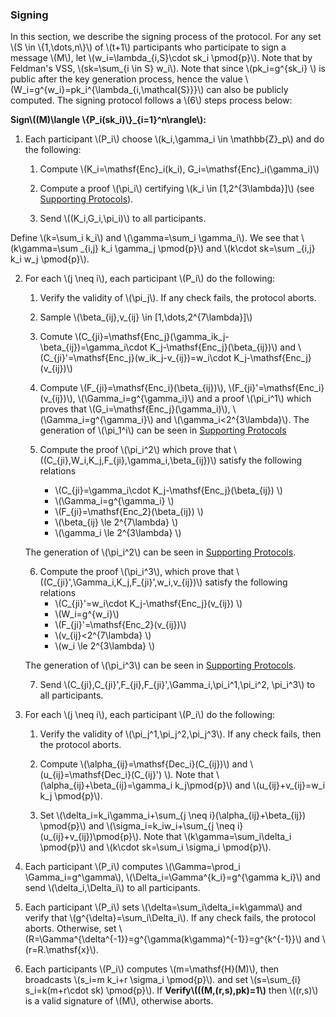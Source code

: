 ### Signing

In this section, we describe the signing process of the protocol. For any set \\(S \in \\{1,\dots,n\\}\\) of \\(t+1\\) participants who participate to sign a message \\(M\\), let \\(w_i=\lambda_{i,S}\cdot sk_i \pmod{p}\\). Note that by Feldman's VSS, \\(sk=\sum_{i \in S} w_i\\). Note that since \\(pk_i=g^{sk_i} \\) is public after the key generation process, hence the value \\(W_i=g^{w_i}=pk_i^{\lambda_{i,\mathcal{S}}}\\) can also be publicly computed. The signing protocol follows a  \\(6\\) steps process below:

**Sign\\((M)\langle \\{P_i(sk_i)\\}_{i=1}^n\rangle\\):** 

1. Each participant \\(P_i\\) choose \\(k_i,\gamma_i \in \mathbb{Z}_p\\) and do the following:

    1. Compute \\(K_i=\mathsf{Enc}_i(k_i), G_i=\mathsf{Enc}_i(\gamma_i)\\) 

    2. Compute a proof \\(\pi_i\\) certifying \\(k_i \in [1,2^{3\lambda}]\\) (see [Supporting Protocols](./supporting-algorithms.md)).

    3. Send \\((K_i,G_i,\pi_i)\\) to all participants. 
 
 Define \\(k=\sum_i k_i\\) and \\(\gamma=\sum_i \gamma_i\\). We see that 
\\(k\gamma=\sum _{i,j} k_i \gamma_j \pmod{p}\\) and \\(k\cdot sk=\sum _{i,j} k_i w_j \pmod{p}\\).

2. For each \\(j \neq i\\), each participant \\(P_i\\) do the following:

    1. Verify the validity of \\(\pi_j\\). If any check fails, the protocol aborts.

    2. Sample \\(\beta_{ij},v_{ij} \in [1,\dots,2^{7\lambda}]\\)

    3. Comute \\(C_{ji}=\mathsf{Enc_j}(\gamma_ik_j-\beta_{ij})=\gamma_i\cdot K_j-\mathsf{Enc_j}(\beta_{ij})\\) and \\(C_{ji}'=\mathsf{Enc_j}(w_ik_j-v_{ij})=w_i\cdot K_j-\mathsf{Enc_j}(v_{ij})\\)

    4. Compute \\(F_{ji}=\mathsf{Enc_i}(\beta_{ij})\\), \\(F_{ji}'=\mathsf{Enc_i}(v_{ij})\\), \\(\Gamma_i=g^{\gamma_i}\\) and a proof \\(\pi_i^1\\) which proves that \\(G_i=\mathsf{Enc_j}(\gamma_i)\\), \\(\Gamma_i=g^{\gamma_i}\\) and \\(\gamma_i<2^{3\lambda}\\).  The generation of \\(\pi_1^i\\) can be seen in [Supporting Protocols](./supporting-algorithms.md)

    5. Compute the proof \\(\pi_i^2\\) which prove that \\((C_{ji},W_i,K_j,F_{ji},\gamma_i,\beta_{ij})\\) satisfy the following relations
    
   
        - \\(C_{ji}=\gamma_i\cdot K_j-\mathsf{Enc_j}(\beta_{ij}) \\)
        - \\(\Gamma_i=g^{\gamma_i} \\)
        - \\(F_{ji}=\mathsf{Enc_2}(\beta_{ij}) \\)
        - \\(\beta_{ij} \le 2^{7\lambda} \\)
        - \\(\gamma_i \le 2^{3\lambda} \\)
 

    The generation of \\(\pi_i^2\\) can be seen in [Supporting Protocols](./supporting-algorithms.md).
     

    6. Compute the proof \\(\pi_i^3\\), which prove that \\((C_{ji}',\Gamma_i,K_j,F_{ji}',w_i,v_{ij})\\) satisfy the following relations 
        - \\(C_{ji}'=w_i\cdot K_j-\mathsf{Enc_j}(v_{ij}) \\)
        - \\(W_i=g^{w_i}\\)
        - \\(F_{ji}'=\mathsf{Enc_2}(v_{ij})\\)
        - \\(v_{ij}<2^{7\lambda} \\)
        - \\(w_i \le 2^{3\lambda}  \\)
    
    The generation of \\(\pi_i^3\\) can be seen in [Supporting Protocols](./supporting-algorithms.md).

    7. Send \\(C_{ji},C_{ji}',F_{ji},F_{ji}',\Gamma_i,\pi_i^1,\pi_i^2, \pi_i^3\\) to all participants.

3. For each \\(j \neq i\\), each participant \\(P_i\\) do the following:

    1. Verify the validity of \\(\pi_j^1,\pi_j^2,\pi_j^3\\). If any check fails, then the protocol aborts.

    2. Compute \\(\alpha_{ij}=\mathsf{Dec_i}(C_{ij})\\) and \\(u_{ij}=\mathsf{Dec_i}(C_{ij}') \\). Note that \\(\alpha_{ij}+\beta_{ij}=\gamma_i k_j\pmod{p}\\) and \\(u_{ij}+v_{ij}=w_i k_j \pmod{p}\\).
  
    3. Set \\(\delta_i=k_i\gamma_i+\sum_{j \neq i}(\alpha_{ij}+\beta_{ij}) \pmod{p}\\) and \\(\sigma_i=k_iw_i+\sum_{j \neq i}(u_{ij}+v_{ij})\pmod{p}\\). Note that \\(k\gamma=\sum_i\delta_i \pmod{p}\\) and \\(k\cdot sk=\sum_i \sigma_i \pmod{p}\\).


4. Each participant \\(P_i\\) computes \\(\Gamma=\prod_i \Gamma_i=g^\gamma\\), \\(\Delta_i=\Gamma^{k_i}=g^{\gamma k_i}\\) and send \\(\delta_i,\Delta_i\\) to all participants.

5. Each participant \\(P_i\\) sets \\(\delta=\sum_i\delta_i=k\gamma\\) and verify that \\(g^{\delta}=\sum_i\Delta_i\\). If any check fails, the protocol aborts. Otherwise, set \\(R=\Gamma^{\delta^{-1}}=g^{\gamma(k\gamma)^{-1}}=g^{k^{-1}}\\) and \\(r=R.\mathsf{x}\\).


6. Each participants \\(P_i\\) computes \\(m=\mathsf{H}(M)\\), then broadcasts \\(s_i=m k_i+r \sigma_i \pmod{p}\\). and set \\(s=\sum_{i} s_i=k(m+r\cdot sk) \pmod{p}\\). If **Verify\\(((M,(r,s),pk)=1\\)** then \\((r,s)\\) is a valid signature of \\(M\\), otherwise aborts.

